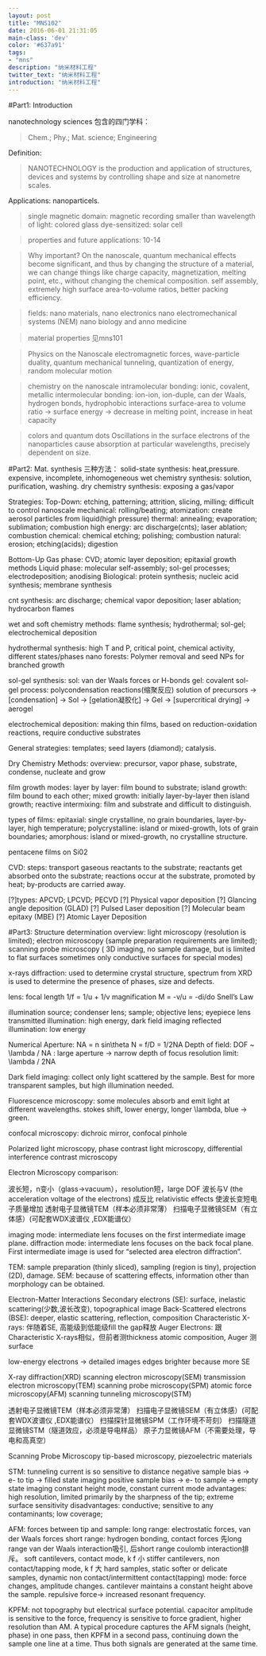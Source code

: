 ```yaml
---
layout: post
title: "MNS102"
date: 2016-06-01 21:31:05
main-class: 'dev'
color: '#637a91'
tags:
- "mns"
description: "纳米材料工程"
twitter_text: "纳米材料工程"
introduction: "纳米材料工程"
---
```


#Part1: Introduction

nanotechnology sciences 包含的四门学科：
>Chem.; Phy.; Mat. science; Engineering



Definition: 
>NANOTECHNOLOGY is the production and application of structures, devices and systems by controlling shape and size at nanometre scales.

Applications: nanoparticels.
>single magnetic domain: magnetic recording
smaller than wavelength of light: colored glass
dye-sensitized: solar cell

>properties and future applications: 10-14

>Why important?
On the nanoscale, quantum mechanical effects become significant, and thus by changing the structure of a material, we can change things like charge capacity, magnetization, melting point, etc., without changing the chemical composition.
self assembly, extremely high surface area-to-volume ratios, better packing efficiency.

>fields:
nano materials,
nano electronics
nano electromechanical systems (NEM)
nano biology and anno medicine

>material properties
见mns101

>Physics on the Nanoscale
electromagnetic forces, wave-particle duality, quantum mechanical tunneling, quantization of energy, random molecular motion

>chemistry on the nanoscale
intramolecular bonding: ionic, covalent, metallic
intermolecular bonding: ion-ion, ion-duple, can der Waals, hydrogen bonds, hydrophobic interactions
surface-area to volume ratio -> surface energy -> decrease in melting point, increase in heat capacity

>colors and quantum dots
Oscillations in the surface electrons of the nanoparticles cause absorption at particular wavelengths, precisely dependent on size.

#Part2: Mat. synthesis
三种方法：
solid-state synthesis: heat,pressure. expensive, incomplete, inhomogeneous
wet chemistry synthesis: solution, purification, washing.
dry chemistry synthesis: exposing a gas/vapor

Strategies:
Top-Down:  etching, patterning; attrition, slicing, milling; difficult to control nanoscale
mechanical: rolling/beating; atomization: create aerosol particles from liquid(high pressure)
thermal: annealing; evaporation; sublimation; combustion
high energy: arc discharge(cnts); laser ablation; combustion
chemical: chemical etching; polishing; combustion
natural: erosion; etching(acids); digestion

Bottom-Up
Gas phase: CVD; atomic layer deposition; epitaxial growth methods
Liquid phase: molecular self-assembly; sol-gel processes; electrodeposition; anodising
Biological: protein synthesis; nucleic acid synthesis; membrane synthesis

cnt synthesis: arc discharge; chemical vapor deposition; laser ablation; hydrocarbon flames

wet and soft chemistry methods:
flame synthesis; hydrothermal; sol-gel; electrochemical deposition

hydrothermal synthesis: high T and P, critical point, chemical activity, different states/phases
nano forests: Polymer removal and seed NPs for branched growth

sol-gel synthesis:
sol: van der Waals forces or H-bonds
gel: covalent
sol-gel process: polycondensation reactions(缩聚反应)
solution of precursors -> [condensation] -> Sol -> [gelation凝胶化] -> Gel -> [supercritical drying] -> aerogel

electrochemical deposition:
making thin films, based on reduction-oxidation reactions, require conductive substrates

General strategies: templates; seed layers (diamond); catalysis.

Dry Chemistry Methods:
overview:  precursor, vapor phase, substrate, condense, nucleate and grow

film growth modes:
layer by layer: film bound to substrate;
island growth: film bound to each other;
mixed growth: initially layer-by-layer then island growth;
reactive intermixing: film and substrate and difficult to distinguish.

types of films:
epitaxial: single crystalline, no grain boundaries, layer-by-layer, high temperature;
polycrystalline: island or mixed-growth, lots of grain boundaries;
amorphous: island or mixed-growth, no crystalline structure.

pentacene films on Si02

CVD:
steps: transport gaseous reactants to the substrate; reactants get absorbed onto the substrate; reactions occur at the substrate, promoted by heat; by-products are carried away.

[?]types: APCVD; LPCVD; PECVD
[?] Physical vapor deposition
[?] Glancing angle deposition (GLAD)
[?] Pulsed Laser deposition
[?] Molecular beam epitaxy (MBE)
[?] Atomic Layer Deposition

#Part3: Structure determination
overview:
light microscopy (resolution is limited); electron microscopy (sample preparation requirements are limited); scanning probe microscopy ( 3D imaging, no sample damage, but is limited to flat surfaces sometimes only conductive surfaces for special modes)

x-rays diffraction:
used to determine crystal structure, spectrum from XRD is used to determine the presence of phases, size and defects.

lens:
focal length 1/f = 1/u + 1/v
magnification M = -v/u = -di/do
Snell’s Law

illumination source; condenser lens; sample; objective lens; eyepiece lens
transmitted illumination: high energy, dark field imaging
reflected illumination: low energy

Numerical Aperture: NA = n sin\theta
N = f/D = 1/2NA
Depth of field: DOF ~ \lambda / NA : large aperture -> narrow depth of focus
resolution limit: \lambda / 2NA

Dark field imaging: collect only light scattered by the sample. Best for more transparent samples, but high illumination needed.

 Fluorescence microscopy: some molecules absorb and emit light at different wavelengths.
stokes shift, lower energy, longer \lambda, blue -> green.

confocal microscopy: dichroic mirror, confocal pinhole

Polarized light microscopy, phase contrast light microscopy, differential interference contrast microscopy

Electron Microscopy
comparison:

波长短，n变小（glass->vacuum），resolution短，large DOF
波长与V (the acceleration voltage of the electrons) 成反比
relativistic effects 使波长变短电子质量增加
透射电子显微镜TEM（样本必须非常薄）
扫描电子显微镜SEM（有立体感）(可配套WDX波谱仪 ,EDX能谱仪）

imaging mode: intermediate lens focuses on the first intermediate image plane.
diffraction mode: intermediate lens focuses on the back focal plane. First intermediate image is used for “selected area electron diffraction”.

TEM: sample preparation (thinly sliced), sampling (region is tiny), projection (2D), damage.
SEM: because of scattering effects, information other than morphology can be obtained.

Electron-Matter Interactions
Secondary electrons (SE): surface, inelastic scattering(少数,波长改变), topographical image
Back-Scattered electrons (BSE): deeper, elastic scattering, reflection, composition
Characteristic X-rays: 伴随着SE, 高能级到低能级fill the gap释放
Auger Electrons: 跟Characteristic X-rays相似，但前者测thickness atomic composition, Auger 测surface

low-energy electrons -> detailed images
edges brighter because more SE

X-ray diffraction(XRD)
scanning electron microscopy(SEM)
transmission electron microscopy(TEM)
scanning probe microscopy(SPM)
atomic force microscopy(AFM)
scanning tunneling microscopy(STM)

透射电子显微镜TEM（样本必须非常薄）
扫描电子显微镜SEM（有立体感）(可配套WDX波谱仪 ,EDX能谱仪）
扫描探针显微镜SPM（工作环境不苛刻）
扫描隧道显微镜STM（隧道效应，必须是导电样品）
原子力显微镜AFM（不需要处理，导电和高真空）

Scanning Probe Microscopy
tip-based microscopy, piezoelectric materials

STM:
tunneling current is so sensitive to distance
negative sample bias -> e- to tip -> filled state imaging
positive sample bias -> e- to sample -> empty state imaging
constant height mode, constant current mode
advantages: high resolution, limited primarily by the sharpness of the tip; extreme surface sensitivity
disadvantages: conductive; sensitive to any contaminants; low coverage;

AFM:
forces between tip and sample:
long range: electrostatic forces, van der Waals forces
short range: hydrogen bonding, contact forces
先long range van der Waals interaction吸引, 后short range coulomb interaction排斥。
soft cantilevers, contact mode, k f 小
stiffer cantilevers, non contact/tapping mode, k f 大
hard samples, static
softer or delicate samples, dynamic
non contact/intermittent contact(tapping) mode: force changes, amplitude changes. cantilever maintains a constant height above the sample. repulsive force-> increased resonant frequency.

KPFM:
not topography but electrical surface potential.
capacitor
amplitude is sensitive to the force, frequency is sensitive to force gradient, higher resolution than AM.
A typical procedure captures the AFM signals (height, phase) in one pass, then KPFM in a second pass, continuing down the sample one line at a time. Thus both signals are generated at the same time.


